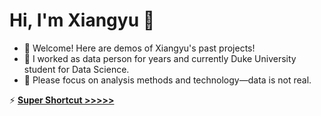 
# Hi, I'm Xiangyu 👋

- 🌱 Welcome! Here are demos of Xiangyu's past projects!
- 🔭 I worked as data person for years and currently Duke University student for Data Science. 
- 💬 Please focus on analysis methods and technology—data is not real.
  
⚡ **[Super Shortcut >>>>>](./XiangyuSelected.pdf)**
